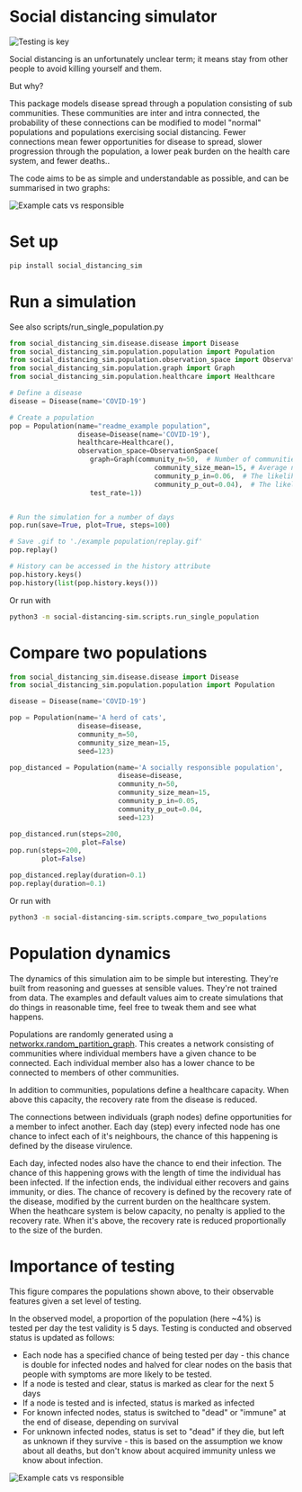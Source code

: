 # Social distancing simulator
![Testing is key](https://github.com/garethjns/social-distancing-sim/workflows/Testing%20is%20key/badge.svg)

Social distancing is an unfortunately unclear term; it means stay from other people to avoid killing yourself and them.

But why?

This package models disease spread through a population consisting of sub communities. These communities are inter and intra connected, the probability of these connections can be modified to model "normal" populations and populations exercising social distancing. Fewer connections mean fewer opportunities for disease to spread, slower progression through the population, a lower peak burden on the health care system, and fewer deaths..   

The code aims to be as simple and understandable as possible, and can be summarised in two graphs: 

![Example cats vs responsible](https://github.com/garethjns/social-distancing-sim/blob/master/images/joined.gif) 

# Set up

````bash
pip install social_distancing_sim
````

# Run a simulation
See also scripts/run_single_population.py

````python
from social_distancing_sim.disease.disease import Disease
from social_distancing_sim.population.population import Population
from social_distancing_sim.population.observation_space import ObservationSpace
from social_distancing_sim.population.graph import Graph
from social_distancing_sim.population.healthcare import Healthcare

# Define a disease
disease = Disease(name='COVID-19')

# Create a population
pop = Population(name="readme_example population",
                 disease=Disease(name='COVID-19'),
                 healthcare=Healthcare(),
                 observation_space=ObservationSpace(
                    graph=Graph(community_n=50,  # Number of communities
                                    community_size_mean=15, # Average number of people per community
                                    community_p_in=0.06,  # The likelihood of a connection between two community members
                                    community_p_out=0.04),  # The likelihood of a connection between two members of different communities. 
                    test_rate=1)) 


# Run the simulation for a number of days
pop.run(save=True, plot=True, steps=100)

# Save .gif to './example population/replay.gif'
pop.replay()

# History can be accessed in the history attribute
pop.history.keys()
pop.history(list(pop.history.keys()))
````

Or run with
````bash
python3 -m social-distancing-sim.scripts.run_single_population
````


# Compare two populations

```python
from social_distancing_sim.disease.disease import Disease
from social_distancing_sim.population.population import Population

disease = Disease(name='COVID-19')

pop = Population(name='A herd of cats',
                 disease=disease,
                 community_n=50,
                 community_size_mean=15,
                 seed=123)

pop_distanced = Population(name='A socially responsible population',
                           disease=disease,
                           community_n=50,
                           community_size_mean=15,
                           community_p_in=0.05,
                           community_p_out=0.04,
                           seed=123)

pop_distanced.run(steps=200,
                  plot=False)
pop.run(steps=200,
        plot=False)

pop_distanced.replay(duration=0.1)
pop.replay(duration=0.1)
```

Or run with
````bash
python3 -m social-distancing-sim.scripts.compare_two_populations
````


# Population dynamics

The dynamics of this simulation aim to be simple but interesting. They're built from reasoning and guesses at sensible values. They're not trained from data. The examples and default values aim to create simulations that do things in reasonable time, feel free to tweak them and see what happens.

Populations are randomly generated using a [networkx.random_partition_graph](https://networkx.github.io/documentation/stable/reference/generated/networkx.generators.community.random_partition_graph.html#networkx.generators.community.random_partition_graph). This creates a network consisting of communities where individual members have a given chance to be connected. Each individual member also has a lower chance to be connected to members of other communities.

In addition to communities, populations define a healthcare capacity. When above this capacity, the recovery rate from the disease is reduced.

The connections between individuals (graph nodes) define opportunities for a member to infect another. Each day (step) every infected node has one chance to infect each of it's neighbours, the chance of this happening is defined by the disease virulence.

Each day, infected nodes also have the chance to end their infection. The chance of this happening grows with the length of time the individual has been infected. If the infection ends, the individual either recovers and gains immunity, or dies. The chance of recovery is defined by the recovery rate of the disease, modified by the current burden on the healthcare system. When the heathcare system is below capacity, no penalty is applied to the recovery rate. When it's above, the recovery rate is reduced proportionally to the size of the burden. 

# Importance of testing
This figure compares the populations shown above, to their observable features given a set level of testing.

In the observed model, a proportion of the population (here ~4%) is tested per day the test validity is 5 days. Testing is conducted and observed status is updated as follows:
  - Each node has a specified chance of being tested per day - this chance is double for infected nodes and halved for clear nodes on the basis that people with symptoms are more likely to be tested.
  - If a node is tested and clear, status is marked as clear for the next 5 days
  - If a node is tested and is infected, status is marked as infected
  - For known infected nodes, status is switched to "dead" or "immune" at the end of disease, depending on survival
  - For unknown infected nodes, status is set to "dead" if they die, but left as unknown if they survive - this is based on the assumption we know about all deaths, but don't know about acquired immunity unless we know about infection.  

![Example cats vs responsible](https://github.com/garethjns/social-distancing-sim/blob/master/images/joined_2.gif) 